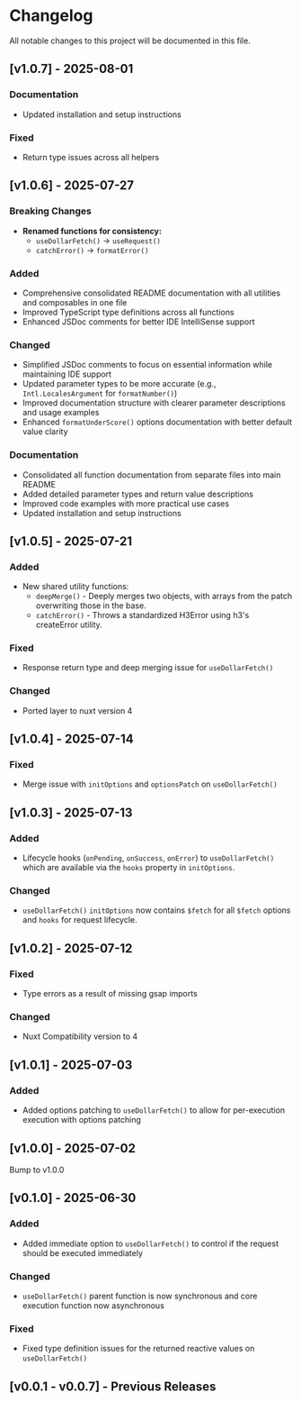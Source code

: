 # Changelog

All notable changes to this project will be documented in this file.

## [v1.0.7] - 2025-08-01

### Documentation
- Updated installation and setup instructions

### Fixed
- Return type issues across all helpers

## [v1.0.6] - 2025-07-27

### Breaking Changes
- **Renamed functions for consistency:**
  - `useDollarFetch()` → `useRequest()`
  - `catchError()` → `formatError()`

### Added
- Comprehensive consolidated README documentation with all utilities and composables in one file
- Improved TypeScript type definitions across all functions
- Enhanced JSDoc comments for better IDE IntelliSense support

### Changed
- Simplified JSDoc comments to focus on essential information while maintaining IDE support
- Updated parameter types to be more accurate (e.g., `Intl.LocalesArgument` for `formatNumber()`)
- Improved documentation structure with clearer parameter descriptions and usage examples
- Enhanced `formatUnderScore()` options documentation with better default value clarity

### Documentation
- Consolidated all function documentation from separate files into main README
- Added detailed parameter types and return value descriptions
- Improved code examples with more practical use cases
- Updated installation and setup instructions

## [v1.0.5] - 2025-07-21

### Added
- New shared utility functions:
   - `deepMerge()` - Deeply merges two objects, with arrays from the patch overwriting those in the base.
   - `catchError()` - Throws a standardized H3Error using h3's createError utility.

### Fixed
- Response return type and deep merging issue for `useDollarFetch()` 

### Changed
- Ported layer to nuxt version 4

## [v1.0.4] - 2025-07-14

### Fixed
- Merge issue with `initOptions` and `optionsPatch` on `useDollarFetch()` 

## [v1.0.3] - 2025-07-13

### Added
- Lifecycle hooks (`onPending`, `onSuccess`, `onError`) to `useDollarFetch()` which are available via the `hooks` property in `initOptions`.

### Changed
- `useDollarFetch()` `initOptions` now contains `$fetch` for all `$fetch` options and `hooks` for request lifecycle.

## [v1.0.2] - 2025-07-12

### Fixed
- Type errors as a result of missing gsap imports

### Changed
- Nuxt Compatibility version to 4

## [v1.0.1] - 2025-07-03

### Added
- Added options patching to `useDollarFetch()` to allow for per-execution execution with options patching

## [v1.0.0] - 2025-07-02

Bump to v1.0.0

## [v0.1.0] - 2025-06-30

### Added
- Added immediate option to `useDollarFetch()` to control if the request should be executed immediately

### Changed
- `useDollarFetch()` parent function is now synchronous and core execution function now asynchronous

### Fixed
- Fixed type definition issues for the returned reactive values on `useDollarFetch()`

## [v0.0.1 - v0.0.7] - Previous Releases